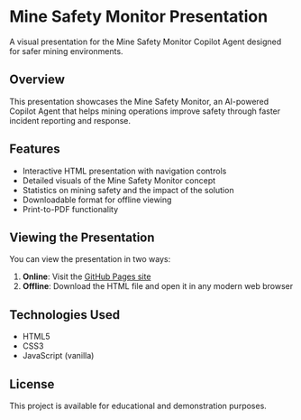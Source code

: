 # Mine Safety Monitor Presentation

A visual presentation for the Mine Safety Monitor Copilot Agent designed for safer mining environments.

## Overview

This presentation showcases the Mine Safety Monitor, an AI-powered Copilot Agent that helps mining operations improve safety through faster incident reporting and response.

## Features

- Interactive HTML presentation with navigation controls
- Detailed visuals of the Mine Safety Monitor concept
- Statistics on mining safety and the impact of the solution
- Downloadable format for offline viewing
- Print-to-PDF functionality

## Viewing the Presentation

You can view the presentation in two ways:

1. **Online**: Visit the [GitHub Pages site](https://bhekumusaeric.github.io/PresentationAAAHackathon/)
2. **Offline**: Download the HTML file and open it in any modern web browser

## Technologies Used

- HTML5
- CSS3
- JavaScript (vanilla)

## License

This project is available for educational and demonstration purposes.
